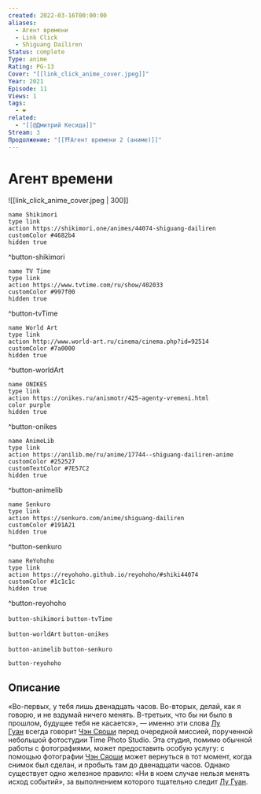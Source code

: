 ```yaml
---
created: 2022-03-16T00:00:00
aliases:
  - Агент времени
  - Link Click
  - Shiguang Dailiren
Status: complete
Type: anime
Rating: PG-13
Cover: "[[link_click_anime_cover.jpeg]]"
Year: 2021
Episode: 11
Views: 1
tags:
  - ❤
related:
  - "[[@Дмитрий Кесида]]"
Stream: 3
Продолжение: "[[⛩️Агент времени 2 (аниме)]]"
---
```


# Агент времени

![[link_click_anime_cover.jpeg | 300]]

```button
name Shikimori
type link
action https://shikimori.one/animes/44074-shiguang-dailiren
customColor #4682b4
hidden true
```
^button-shikimori

```button
name TV Time
type link
action https://www.tvtime.com/ru/show/402033
customColor #997f00
hidden true
```
^button-tvTime

```button
name World Art
type link
action http://www.world-art.ru/cinema/cinema.php?id=92514
customColor #7a0000
hidden true
```
^button-worldArt

```button
name ONIKES
type link
action https://onikes.ru/anismotr/425-agenty-vremeni.html
color purple
hidden true
```
^button-onikes

```button
name AnimeLib
type link
action https://anilib.me/ru/anime/17744--shiguang-dailiren-anime
customColor #252527
customTextColor #7E57C2
hidden true
```
^button-animelib

```button
name Senkuro
type link
action https://senkuro.com/anime/shiguang-dailiren
customColor #191A21
hidden true
```
^button-senkuro

```button
name ReYohoho
type link
action https://reyohoho.github.io/reyohoho/#shiki44074
customColor #1c1c1c
hidden true
```
^button-reyohoho

`button-shikimori` `button-tvTime`

`button-worldArt` `button-onikes`

`button-animelib` `button-senkuro`

`button-reyohoho`


## Описание

«Во-первых, у тебя лишь двенадцать часов. Во-вторых, делай, как я говорю, и не вздумай ничего менять. В-третьих, что бы ни было в прошлом, будущее тебя не касается», — именно эти слова [Лу Гуан](https://shikimori.one/characters/196253-guang-lu) всегда говорит [Чэн Сяоши](https://shikimori.one/characters/196252-xiaoshi-cheng) перед очередной миссией, порученной небольшой фотостудии Time Photo Studio‎. Эта студия, помимо обычной работы с фотографиями, может предоставить особую услугу: с помощью фотографии [Чэн Сяоши](https://shikimori.one/characters/196252-xiaoshi-cheng) может вернуться в тот момент, когда снимок был сделан, и пробыть там до двенадцати часов. Однако существует одно железное правило: «Ни в коем случае нельзя менять исход событий», за выполнением которого тщательно следит [Лу Гуан](https://shikimori.one/characters/196253-guang-lu).
